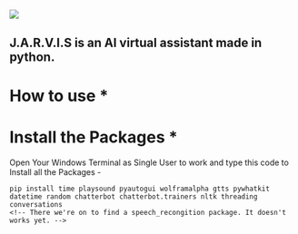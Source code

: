 <h1><img src="https://user-images.githubusercontent.com/74598401/135040774-caf95e55-b70e-4b78-9909-94fb91a0ea98.png"></h1>
<h2>J.A.R.V.I.S is an AI virtual assistant made in python.</h2>

# How to use *
# Install the Packages *
Open Your Windows Terminal as Single User to work and type this code to Install all the Packages - <br>
```
pip install time playsound pyautogui wolframalpha gtts pywhatkit datetime random chatterbot chatterbot.trainers nltk threading conversations
<!-- There we're on to find a speech_recongition package. It doesn't works yet. -->
```
